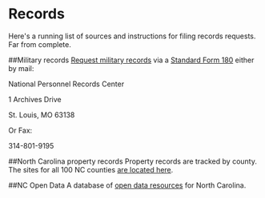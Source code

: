 # Records
Here's a running list of sources and instructions for filing records requests. Far from complete.

##Military records
[Request military records](http://www.archives.gov/veterans/military-service-records/standard-form-180.html) via a [Standard Form 180](http://www.archives.gov/research/order/standard-form-180.pdf) either by mail:

National Personnel Records Center

1 Archives Drive

St. Louis, MO 63138

Or Fax:

314-801-9195

##North Carolina property records
Property records are tracked by county. The sites for all 100 NC counties [are located here](http://www.ncspo.com/gis/county.htm).

##NC Open Data
A database of [open data resources](https://open-nc.org/) for North Carolina.
